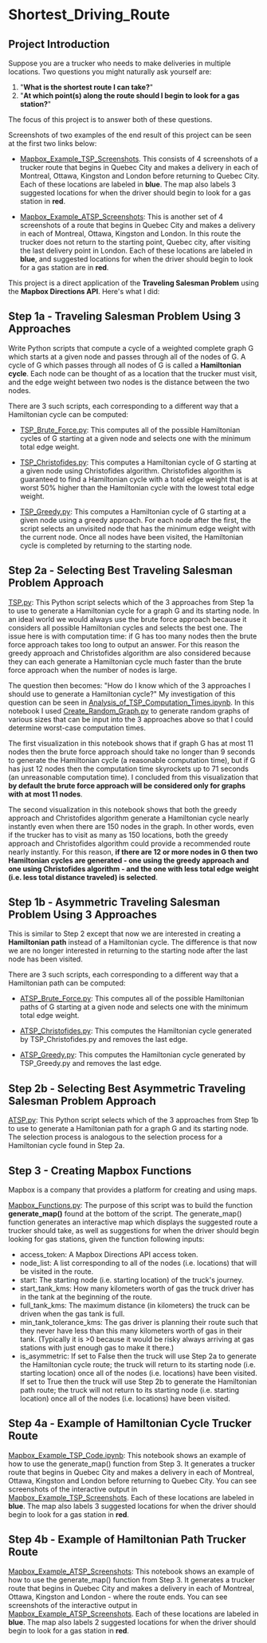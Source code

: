 # Shortest_Driving_Route

## Project Introduction

Suppose you are a trucker who needs to make deliveries in multiple locations. Two questions you might naturally ask yourself are:

1. "**What is the shortest route I can take?**"
2. "**At which point(s) along the route should I begin to look for a gas station?**"

The focus of this project is to answer both of these questions. 

Screenshots of two examples of the end result of this project can be seen at the first two links below:

- [Mapbox_Example_TSP_Screenshots](https://github.com/nateofspades/Shortest_Driving_Route/tree/master/Mapbox/Mapbox_Example_TSP_Screenshots). This consists of 4 screenshots of a trucker route that begins in Quebec City and makes a delivery in each of Montreal, Ottawa, Kingston and London before returning to Quebec City. Each of these locations are labeled in **blue**. The map also labels 3 suggested locations for when the driver should begin to look for a gas station in **red**. 

- [Mapbox_Example_ATSP_Screenshots](https://github.com/nateofspades/Shortest_Driving_Route/tree/master/Mapbox/Mapbox_Example_ATSP_Screenshots): This is another set of 4 screenshots of a route that begins in Quebec City and makes a delivery in each of Montreal, Ottawa, Kingston and London. In this route the trucker does not return to the starting point, Quebec city, after visiting the last delivery point in London. Each of these locations are labeled in **blue**, and suggested locations for when the driver should begin to look for a gas station are in **red**. 

This project is a direct application of the **Traveling Salesman Problem** using the **Mapbox Directions API**. Here's what I did:

## Step 1a - Traveling Salesman Problem Using 3 Approaches

Write Python scripts that compute a cycle of a weighted complete graph G which starts at a given node and passes through all of the nodes of G. A cycle of G which passes through all nodes of G is called a **Hamiltonian cycle**. Each node can be thought of as a location that the trucker must visit, and the edge weight between two nodes is the distance between the two nodes.

There are 3 such scripts, each corresponding to a different way that a Hamiltonian cycle can be computed: 

- [TSP_Brute_Force.py](https://github.com/nateofspades/Shortest_Driving_Route/blob/master/TSP_Brute_Force.py): This computes all of the possible Hamiltonian cycles of G starting at a given node and selects one with the minimum total edge weight.

- [TSP_Christofides.py](https://github.com/nateofspades/Shortest_Driving_Route/blob/master/TSP_Christofides.py): This computes a Hamiltonian cycle of G starting at a given node using Christofides algorithm. Christofides algorithm is guaranteed to find a Hamiltonian cycle with a total edge weight that is at worst 50% higher than the Hamiltonian cycle with the lowest total edge weight.

- [TSP_Greedy.py](https://github.com/nateofspades/Shortest_Driving_Route/blob/master/TSP_Greedy.py): This computes a Hamiltonian cycle of G starting at a given node using a greedy approach. For each node after the first, the script selects an unvisited node that has the minimum edge weight with the current node. Once all nodes have been visited, the Hamiltonian cycle is completed by returning to the starting node.

## Step 2a - Selecting Best Traveling Salesman Problem Approach

[TSP.py](https://github.com/nateofspades/Shortest_Driving_Route/blob/master/TSP.py): This Python script selects which of the 3 approaches from Step 1a to use to generate a Hamiltonian cycle for a graph G and its starting node. In an ideal world we would always use the brute force approach because it considers all possible Hamiltonian cycles and selects the best one. The issue here is with computation time: if G has too many nodes then the brute force approach takes too long to output an answer. For this reason the greedy approach and Christofides algorithm are also considered because they can each generate a Hamiltonian cycle much faster than the brute force approach when the number of nodes is large.

The question then becomes: "How do I know which of the 3 approaches I should use to generate a Hamiltonian cycle?" My investigation of this question can be seen in
[Analysis_of_TSP_Computation_Times.ipynb](https://github.com/nateofspades/Shortest_Driving_Route/blob/master/Analysis_of_TSP_Computation_Times.ipynb). In this notebook I used [Create_Random_Graph.py](https://github.com/nateofspades/Shortest_Driving_Route/blob/master/Create_Random_Graph.py) to generate random graphs of various sizes that can be input into the 3 approaches above so that I could determine worst-case computation times. 

The first visualization in this notebook shows that if graph G has at most 11 nodes then the brute force approach should take no longer than 9 seconds to generate the Hamiltonian cycle (a reasonable computation time), but if G has just 12 nodes then the computation time skyrockets up to 71 seconds (an unreasonable computation time). I concluded from this visualization that **by default the brute force approach will be considered only for graphs with at most 11 nodes**. 

The second visualization in this notebook shows that both the greedy approach and Christofides algorithm generate a Hamiltonian cycle nearly instantly even when there are 150 nodes in the graph. In other words, even if the trucker has to visit as many as 150 locations, both the greedy approach and Christofides algorithm could provide a recommended route nearly instantly. For this reason, **if there are 12 or more nodes in G then two Hamiltonian cycles are generated - one using the greedy approach and one using Christofides algorithm - and the one with less total edge weight (i.e. less total distance traveled) is selected**.

## Step 1b - Asymmetric Traveling Salesman Problem Using 3 Approaches

This is similar to Step 2 except that now we are interested in creating a **Hamiltonian path** instead of a Hamiltonian cycle. The difference is that now we are no longer interested in returning to the starting node after the last node has been visited. 

There are 3 such scripts, each corresponding to a different way that a Hamiltonian path can be computed:

- [ATSP_Brute_Force.py](https://github.com/nateofspades/Shortest_Driving_Route/blob/master/ATSP_Brute_Force.py): This computes all of the possible Hamiltonian paths of G starting at a given node and selects one with the minimum total edge weight.

- [ATSP_Christofides.py](https://github.com/nateofspades/Shortest_Driving_Route/blob/master/ATSP_Christofides.py): This computes the Hamiltonian cycle generated by TSP_Christofides.py and removes the last edge.

- [ATSP_Greedy.py](https://github.com/nateofspades/Shortest_Driving_Route/blob/master/ATSP_Greedy.py): This computes the Hamiltonian cycle generated by TSP_Greedy.py and removes the last edge.

## Step 2b - Selecting Best Asymmetric Traveling Salesman Problem Approach

[ATSP.py](https://github.com/nateofspades/Shortest_Driving_Route/blob/master/ATSP.py): This Python script selects which of the 3 approaches from Step 1b to use to generate a Hamiltonian path for a graph G and its starting node. The selection process is analogous to the selection process for a Hamiltonian cycle found in Step 2a. 


## Step 3 - Creating Mapbox Functions

Mapbox is a company that provides a platform for creating and using maps.

[Mapbox_Functions.py](https://github.com/nateofspades/Shortest_Driving_Route/blob/master/Mapbox/Mapbox_Functions.py): The purpose of this script was to build the function **generate_map()** found at the bottom of the script. The generate_map() function generates an interactive map which displays the suggested route a trucker should take, as well as suggestions for when the driver should begin looking for gas stations, given the function following inputs:

- access_token: A Mapbox Directions API access token.
- node_list: A list corresponding to all of the nodes (i.e. locations) that will be visited in the route.
- start: The starting node (i.e. starting location) of the truck's journey.
- start_tank_kms: How many kilometers worth of gas the truck driver has in the tank at the beginning of the route.
- full_tank_kms: The maximum distance (in kilometers) the truck can be driven when the gas tank is full.
- min_tank_tolerance_kms: The gas driver is planning their route such that they never have less than this many kilometers worth of gas in their tank. (Typically it is >0 because it would be risky always arriving at gas stations with just enough gas to make it there.)
- is_asymmetric: If set to False then the truck will use Step 2a to generate the Hamiltonian cycle route; the truck will return to its starting node (i.e. starting location) once all of the nodes (i.e. locations) have been visited. If set to True then the truck will use Step 2b to generate the Hamiltonian path route; the truck will not return to its starting node (i.e. starting location) once all of the nodes (i.e. locations) have been visited.

## Step 4a - Example of Hamiltonian Cycle Trucker Route

[Mapbox_Example_TSP_Code.ipynb](https://github.com/nateofspades/Shortest_Driving_Route/blob/master/Mapbox/Mapbox_Example_TSP_Code.ipynb): This notebook shows an example of how to use the generate_map() function from Step 3. It generates a trucker route that begins in Quebec City and makes a delivery in each of Montreal, Ottawa, Kingston and London before returning to Quebec City. You can see screenshots of the interactive output in 
[Mapbox_Example_TSP_Screenshots](https://github.com/nateofspades/Shortest_Driving_Route/tree/master/Mapbox/Mapbox_Example_TSP_Screenshots). Each of these locations are labeled in **blue**. The map also labels 3 suggested locations for when the driver should begin to look for a gas station in **red**. 

## Step 4b - Example of Hamiltonian Path Trucker Route
[Mapbox_Example_ATSP_Screenshots](https://github.com/nateofspades/Shortest_Driving_Route/tree/master/Mapbox/Mapbox_Example_ATSP_Screenshots): This notebook shows an example of how to use the generate_map() function from Step 3. It generates a trucker route that begins in Quebec City and makes a delivery in each of Montreal, Ottawa, Kingston and London - where the route ends. You can see screenshots of the interactive output in [Mapbox_Example_ATSP_Screenshots](https://github.com/nateofspades/Shortest_Driving_Route/tree/master/Mapbox/Mapbox_Example_ATSP_Screenshots). Each of these locations are labeled in **blue**. The map also labels 2 suggested locations for when the driver should begin to look for a gas station in **red**. 
